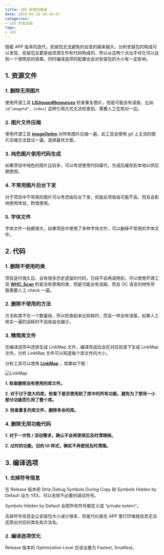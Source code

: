 ```yaml
---
title: iOS-安装包瘦身
date: 2018-05-20 20:34:41  
categories:
- iOS 开发总结
tags:
- iOS
---
```

随着 APP 版本的迭代，安装包无法避免的会变的越来越大。分析安装包的构成可以发现，安装包主要是由资源文件和代码构成的，所以从这两个点出手优化可以达到一个很明显的效果。同时编译选项的配置也会对安装包的大小有一定影响。

<!-- more -->

## 1. 资源文件
### 1. 删除无用图片
使用开源工具 [**LSUnusedResources**](https://github.com/tinymind/LSUnusedResources) 检查重复图片，但是可能会有误报，比如 ``[@"image%d", index]`` 这种引用方式无法检查到，需要人工在核对一边。

### 2. 图片文件压缩
使用开源工具 [**imageOptim**](https://github.com/ImageOptim/ImageOptim) 对所有图片压缩一遍。此工具会使用 git 上主流的图片压缩方法尝试一遍，选择最优方案。

### 3. 纯色图片使用代码生成
如果项目中纯色的图片比较多，可以考虑使用代码替代，生成后缓存到本地以供后期使用。

### 4. 不常用图片后台下发
对于项目中不常用的图片可以考虑由后台下发，但是此项收益可能不高，而且会影响使用体验，酌情使用。

### 5. 字体文件
字体文件一般都很大，如果项目中使用了多种字体文件，可以删掉不常用的字体文件。

## 2. 代码
### 1. 删除不使用的类
项目迭代很久后，会有很多历史遗留的代码，已经不会再调用到，可以使用开源工具 [**WHC_Scan**](https://github.com/netyouli/WHC_Scan) 检查没有使用的类，但是可能会有误报，而且 OC 语言的特性导致需要人工 check 一遍。

### 2. 删除不使用的方法
方法和类不在一个数量级，所以检查起来比较耗时，而且一样会有误报，如果人工核实一遍的话耗时不说收益也偏少。

### 3. 精简库文件
在编译选项中选择生成 LinkMap 文件，编译完成后会在对应目录下生成 LinkMap 文件。分析 LinkMap 文件可以知道每个库文件的大小。

分析工具可以使用 [**LinkMap**](https://github.com/huanxsd/LinkMap) ，效果如下图：

![LinkMap](https://raw.githubusercontent.com/huanxsd/LinkMap/master/ScreenShot2.png)

**1. 检查删除没有使用的库文件。**

**2. 对于过于庞大的库，检查下是否使用到了库中的所有功能，避免为了使用一小部分功能而引用了整个库。**

**3. 检查重复的库文件，删除多余的库。**

### 4. 删除无用功能代码
**1. 对于一次性 / 活动需求，确认不会再使用后及时清理掉。**

**2. 过时的功能，旧的 UI 样式，确实不再使用及时清理。**

## 3. 编译选项
### 1. 去掉符号信息
在 Release 版本把 Strip Debug Symbols During Copy 和 Symbols Hidden by Default 设为 YES，可以去除不必要的调试符号。

Symbols Hidden by Default 会把所有符号都定义成 ”private extern”。  

去掉符号信息会让安装包大小减少很多，但是代价是在 APP 里打印堆栈信息无法还原出对应的类名和方法名。

### 2. 编译选项优化
Release 版本的 Optimization Level 应该设置为 Fastest, Smalllest。


